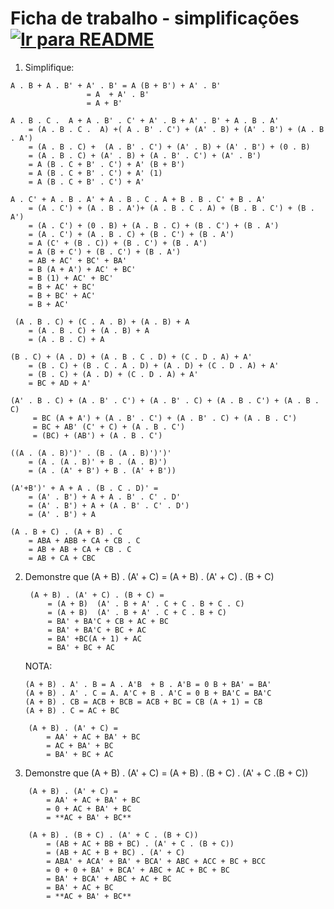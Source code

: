 # Ficha de trabalho - simplificações &nbsp; [![Ir para README](https://img.shields.io/badge/Indice-Verde?style=for-the-badge)](../../README.md#indice)

1. Simplifique: 
```
A . B + A . B' + A' . B' = A (B + B') + A' . B'
				 = A  + A' . B'
				 = A + B'
```

``` 
A . B . C .  A + A . B' . C' + A' . B + A' . B' + A . B . A'  
	= (A . B . C .  A) +( A . B' . C') + (A' . B) + (A' . B') + (A . B . A')
    = (A . B . C) +  (A . B' . C') + (A' . B) + (A' . B') + (0 . B)
    = (A . B . C) + (A' . B) + (A . B' . C') + (A' . B')
    = A (B . C + B' . C') + A' (B + B')
	= A (B . C + B' . C') + A' (1)
	= A (B . C + B' . C') + A' 
```

``` 
A . C' + A . B . A' + A . B . C . A + B . B . C' + B . A'
	= (A . C') + (A . B . A')+ (A . B . C . A) + (B . B . C') + (B . A')
	= (A . C') + (0 . B) + (A . B . C) + (B . C') + (B . A')
	= (A . C') + (A . B . C) + (B . C') + (B . A')
	= A (C' + (B . C)) + (B . C') + (B . A')
	= A (B + C') + (B . C') + (B . A')
	= AB + AC' + BC' + BA'
	= B (A + A') + AC' + BC'
	= B (1) + AC' + BC'
	= B + AC' + BC'
	= B + BC' + AC'
	= B + AC'
```

```  
 (A . B . C) + (C . A . B) + (A . B) + A
	= (A . B . C) + (A . B) + A
	= (A . B . C) + A
``` 	

``` 
(B . C) + (A . D) + (A . B . C . D) + (C . D . A) + A'
	= (B . C) + (B . C . A . D) + (A . D) + (C . D . A) + A'
	= (B . C) + (A . D) + (C . D . A) + A'
	= BC + AD + A'
```

``` 
(A' . B . C) + (A . B' . C') + (A . B' . C) + (A . B . C') + (A . B . C)
	 = BC (A + A') + (A . B' . C') + (A . B' . C) + (A . B . C')
	 = BC + AB' (C' + C) + (A . B . C')
	 = (BC) + (AB') + (A . B . C')
``` 

``` 
((A . (A . B)')' . (B . (A . B)')')'
	= (A . (A . B)' + B . (A . B)')
	= (A . (A' + B') + B . (A' + B'))
```

``` 
(A'+B')' + A + A . (B . C . D)' =
	= (A' . B') + A + A . B' . C' . D'
	= (A' . B') + A + (A . B' . C' . D')
	= (A' . B') + A 
```

``` 
(A . B + C) . (A + B) . C
	= ABA + ABB + CA + CB . C
	= AB + AB + CA + CB . C
	= AB + CA + CBC
 ``` 
2. Demonstre que  (A + B) . (A' + C) = (A + B) . (A' + C) . (B + C)
   ``` 
	(A + B) . (A' + C) . (B + C) =
		= (A + B)  (A' . B + A' . C + C . B + C . C)
		= (A + B)  (A' . B + A' . C + C . B + C)
		= BA' + BA'C + CB + AC + BC
		= BA' + BA'C + BC + AC
		= BA' +BC(A + 1) + AC
		= BA' + BC + AC
 	``` 	
	NOTA:
	```
	(A + B) . A' . B = A . A'B  + B . A'B = 0 B + BA' = BA'
	(A + B) . A' . C = A. A'C + B . A'C = 0 B + BA'C = BA'C
	(A + B) . CB = ACB + BCB = ACB + BC = CB (A + 1) = CB
	(A + B) . C = AC + BC
	```
``` 
	(A + B) . (A' + C) =
		= AA' + AC + BA' + BC
		= AC + BA' + BC
		= BA' + BC + AC
``` 

	
3. Demonstre que (A + B) . (A' + C) = (A + B) . (B + C) . (A' + C .(B + C))
``` 
	(A + B) . (A' + C) =
		= AA' + AC + BA' + BC
		= 0 + AC + BA' + BC
		= **AC + BA' + BC**
		
	(A + B) . (B + C) . (A' + C . (B + C))
		= (AB + AC + BB + BC) . (A' + C . (B + C))
		= (AB + AC + B + BC) . (A' + C)
		= ABA' + ACA' + BA' + BCA' + ABC + ACC + BC + BCC 
		= 0 + 0 + BA' + BCA' + ABC + AC + BC + BC 
		= BA' + BCA' + ABC + AC + BC 
		= BA' + AC + BC
		= **AC + BA' + BC**
	
``` 
